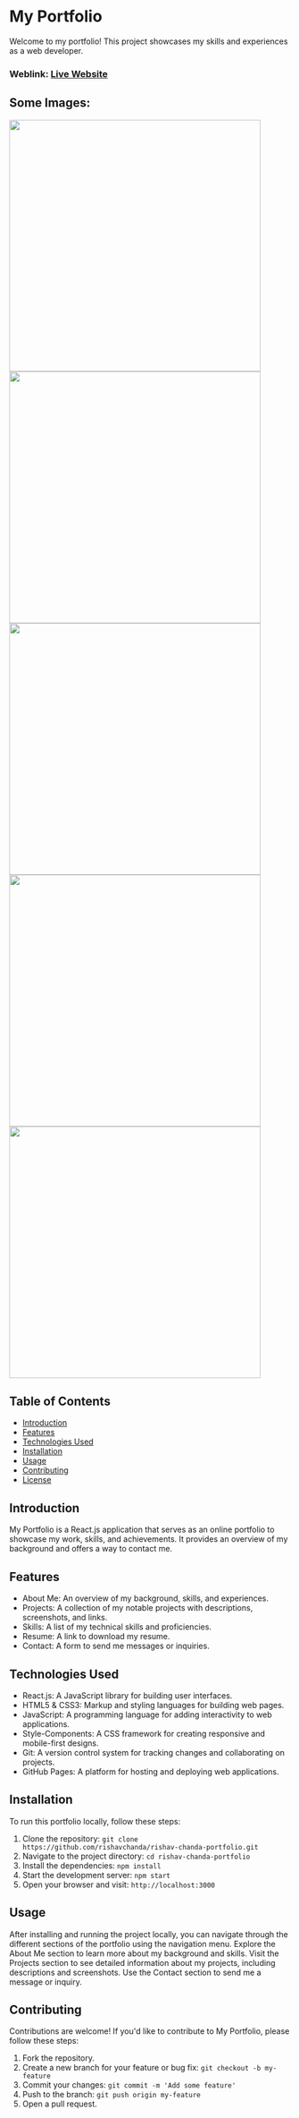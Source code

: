 # My Portfolio
Welcome to my portfolio! This project showcases my skills and experiences as a web developer.

### Weblink: [Live Website](https://rishavchanda.netlify.app)
## Some Images:
<img width="450px;" src="https://github.com/Benju2205/New-Portfolio/assets/120126423/10481ef2-8ab0-48fd-9173-8a274153570a"/>
<img width="450px;" src="https://github.com/Benju2205/New-Portfolio/assets/120126423/86e606b7-d3ee-4657-9956-185dbff195e1"/>
<img width="450px;" src="https://github.com/Benju2205/New-Portfolio/assets/120126423/0414fbdd-7908-416e-bfa9-c8b52d177ab9"/>
<img width="450px;" src="https://github.com/Benju2205/New-Portfolio/assets/120126423/a102f372-1130-48f9-8ed3-2faacb10a34f"/>
<img width="450px;" src="https://github.com/Benju2205/New-Portfolio/assets/120126423/ddb9628b-cd5f-48fd-a3a8-fd0512fa61da"/>

## Table of Contents
- [Introduction](#introduction)
- [Features](#features)
- [Technologies Used](#technologies-used)
- [Installation](#installation)
- [Usage](#usage)
- [Contributing](#contributing)
- [License](#license)

## Introduction
My Portfolio is a React.js application that serves as an online portfolio to showcase my work, skills, and achievements. It provides an overview of my background  and offers a way to contact me.

## Features
- About Me: An overview of my background, skills, and experiences.
- Projects: A collection of my notable projects with descriptions, screenshots, and links.
- Skills: A list of my technical skills and proficiencies.
- Resume: A link to download my resume.
- Contact: A form to send me messages or inquiries.

## Technologies Used
- React.js: A JavaScript library for building user interfaces.
- HTML5 & CSS3: Markup and styling languages for building web pages.
- JavaScript: A programming language for adding interactivity to web applications.
- Style-Components: A CSS framework for creating responsive and mobile-first designs.
- Git: A version control system for tracking changes and collaborating on projects.
- GitHub Pages: A platform for hosting and deploying web applications.

## Installation
To run this portfolio locally, follow these steps:

1. Clone the repository: `git clone https://github.com/rishavchanda/rishav-chanda-portfolio.git`
2. Navigate to the project directory: `cd rishav-chanda-portfolio`
3. Install the dependencies: `npm install`
4. Start the development server: `npm start`
5. Open your browser and visit: `http://localhost:3000`

## Usage
After installing and running the project locally, you can navigate through the different sections of the portfolio using the navigation menu. Explore the About Me section to learn more about my background and skills. Visit the Projects section to see detailed information about my projects, including descriptions and screenshots. Use the Contact section to send me a message or inquiry.

## Contributing
Contributions are welcome! If you'd like to contribute to My Portfolio, please follow these steps:

1. Fork the repository.
2. Create a new branch for your feature or bug fix: `git checkout -b my-feature`
3. Commit your changes: `git commit -m 'Add some feature'`
4. Push to the branch: `git push origin my-feature`
5. Open a pull request.
